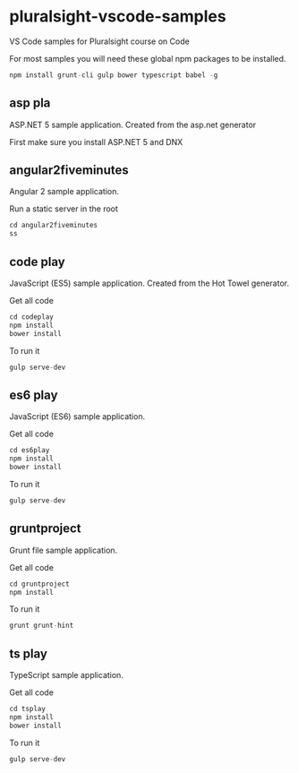 # pluralsight-vscode-samples
VS Code samples for Pluralsight course on Code

For most samples you will need these global npm packages to be installed.

```javascript
npm install grunt-cli gulp bower typescript babel -g
```

## asp pla

ASP.NET 5 sample application. Created from the asp.net generator

First make sure you install ASP.NET 5 and DNX

## angular2fiveminutes
Angular 2 sample application.

Run a static server in the root

```javascript
cd angular2fiveminutes
ss
```

## code play
JavaScript (ES5) sample application. Created from the Hot Towel generator.

Get all code

```javascript
cd codeplay
npm install
bower install
```

To run it

```javascript
gulp serve-dev
```

## es6 play
JavaScript (ES6) sample application.

Get all code

```javascript
cd es6play
npm install
bower install
```

To run it

```javascript
gulp serve-dev
```

## gruntproject
Grunt file sample application.

Get all code

```javascript
cd gruntproject
npm install
```

To run it

```javascript
grunt grunt-hint
```

## ts play
TypeScript sample application.

Get all code

```javascript
cd tsplay
npm install
bower install
```

To run it

```javascript
gulp serve-dev
```

